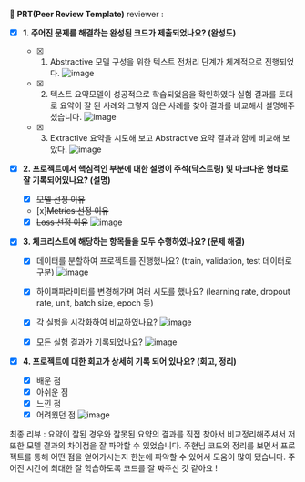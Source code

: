 🔑 **PRT(Peer Review Template)**
reviewer : 
- [x] **1. 주어진 문제를 해결하는 완성된 코드가 제출되었나요? (완성도)**
  - [x] 1. Abstractive 모델 구성을 위한 텍스트 전처리 단계가 체계적으로 진행되었다.
        ![image](https://github.com/silpiria98/aiffel_camp/assets/124623358/8940a43b-ac24-4ca5-932d-57bd33bba2af)

  - [x] 2. 텍스트 요약모델이 성공적으로 학습되었음을 확인하였다
        실험 결과를 토대로 요약이 잘 된 사례와 그렇지 않은 사례를 찾아 결과를 비교해서 설명해주셨습니다.
        ![image](https://github.com/silpiria98/aiffel_camp/assets/124623358/7ba13a2d-f293-4225-b558-ddeef2831b32)
        
  - [x] 3. Extractive 요약을 시도해 보고 Abstractive 요약 결과과 함께 비교해 보았다.
        ![image](https://github.com/silpiria98/aiffel_camp/assets/124623358/4e8e7d00-e3be-4c9f-b971-802bfd497c13)

- [x] **2. 프로젝트에서 핵심적인 부분에 대한 설명이 주석(닥스트링) 및 마크다운 형태로 잘 기록되어있나요? (설명)**

  - [x] ~~모델 선정 이유~~
  - [x]~~Metrics 선정 이유~~
  - [x] ~~Loss 선정 이유~~
    ![image](https://github.com/silpiria98/aiffel_camp/assets/124623358/ebf8035b-89a5-48d8-a8e2-589a9465e358)

- [x] **3. 체크리스트에 해당하는 항목들을 모두 수행하였나요? (문제 해결)**

  - [x] 데이터를 분할하여 프로젝트를 진행했나요? (train, validation, test 데이터로 구분)
        ![image](https://github.com/silpiria98/aiffel_camp/assets/124623358/f24faa5e-bf5f-4dd0-ac5f-e10777490e1e)

  - [x] 하이퍼파라미터를 변경해가며 여러 시도를 했나요? (learning rate, dropout rate, unit, batch size, epoch 등)
  - [x] 각 실험을 시각화하여 비교하였나요?
        ![image](https://github.com/silpiria98/aiffel_camp/assets/124623358/1d72d9e7-8c8e-4ab8-a017-d6b9d3d81642)
  - [x] 모든 실험 결과가 기록되었나요?
        ![image](https://github.com/silpiria98/aiffel_camp/assets/124623358/44b69b2e-bf6c-4e8d-96a5-ce31d4b4eb8e)


- [x] **4. 프로젝트에 대한 회고가 상세히 기록 되어 있나요? (회고, 정리)**
  - [x] 배운 점
  - [x] 아쉬운 점
  - [x] 느낀 점
  - [x] 어려웠던 점
  ![image](https://github.com/silpiria98/aiffel_camp/assets/124623358/0e55c2c4-6899-4003-b0ab-aae737acff86)

최종 리뷰 : 요약이 잘된 경우와 잘못된 요약의 결과를 직접 찾아서 비교정리해주셔서 저 또한 모델 결과의 차이점을 잘 파악할 수 있었습니다. 주현님 코드와 정리를 보면서 프로젝트를 통해 어떤 점을 얻어가시는지 한눈에 파악할 수 있어서 도움이 많이 됐습니다. 주어진 시간에 최대한 잘 학습하도록 코드를 잘 짜주신 것 같아요 ! 

